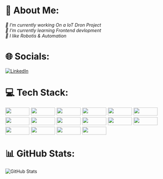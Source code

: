 <h1>💫 About Me:</h1>

<h6>🔭 I’m currently  working On a IoT Dron Project<br>🌱 I’m currently learning Frontend devlopment<br>💬 I like Robotis & Automation</h6>

<h1>🌐 Socials:</h1>

[![LinkedIn](https://img.shields.io/badge/-LinkedIn-0077B5?logo=linkedin&logoColor=white)](https://www.linkedin.com/in/shivam-mali-8112k4/)


<h1>💻 Tech Stack:</h1>

<div style="display: flex; flex-wrap: wrap; gap: 5px;">
  <img src="https://img.shields.io/badge/-C-A8B9CC?logo=c&logoColor=white&style=flat-square" width="75" height="25">
  <img src="https://img.shields.io/badge/-C++-00599C?logo=c%2B%2B&logoColor=white&style=flat-square" width="75" height="25">
  <img src="https://img.shields.io/badge/-JavaScript-F7DF1E?logo=javascript&logoColor=black&style=flat-square" width="75" height="25">
  <img src="https://img.shields.io/badge/-CSS3-1572B6?logo=css3&style=flat-square" width="75" height="25">
  <img src="https://img.shields.io/badge/-HTML5-E34F26?logo=html5&style=flat-square" width="75" height="25">
  <img src="https://img.shields.io/badge/-Bootstrap-7952B3?logo=bootstrap&logoColor=white&style=flat-square" width="75" height="25">
<br>
  <img src="https://img.shields.io/badge/-GitHub-181717?logo=github&logoColor=white&style=flat-square" width="75" height="25">
  <img src="https://img.shields.io/badge/-ThingSpeak-004B87?logo=thingspeak&logoColor=white&style=flat-square" width="75" height="25">
  <img src="https://img.shields.io/badge/-Blynk_IoT-4A8BEB?logo=blynk&logoColor=white&style=flat-square" width="75" height="25">
  <img src="https://img.shields.io/badge/-MATLAB-0076A8?logo=matlab&logoColor=white&style=flat-square" width="75" height="25">
  <img src="https://img.shields.io/badge/-KiCad-FF0000?logo=kicad&logoColor=white&style=flat-square" width="75" height="25">
  <img src="https://img.shields.io/badge/-Deeptrace-000000?logo=deeptrace&logoColor=white&style=flat-square" width="75" height="25">
<br>
  <img src="https://img.shields.io/badge/-Arduino_IDE-00979D?logo=arduino&logoColor=white&style=flat-square" width="75" height="25">
  <img src="https://img.shields.io/badge/-Arduino_Uno-00979D?logo=arduino&logoColor=white&style=flat-square" width="75" height="25">
  <img src="https://img.shields.io/badge/-ESP8266-000000?logo=espressif&logoColor=white&style=flat-square" width="75" height="25">
  <img src="https://img.shields.io/badge/-LoRaWAN-1D5FC3?logo=lorawan&logoColor=white&style=flat-square" width="75" height="25">
</div>


<h1>📊 GitHub Stats:</h1>

![GitHub Stats](https://github-readme-stats.vercel.app/api?username=Shivame&show_icons=true&theme=dark)
